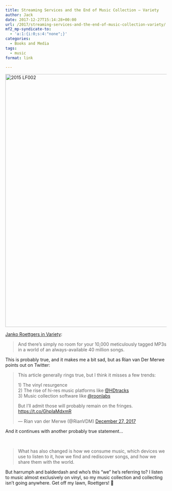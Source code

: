 ```yaml
---
title: Streaming Services and the End of Music Collection – Variety
author: Jack
date: 2017-12-27T15:14:28+00:00
url: /2017/streaming-services-and-the-end-of-music-collection-variety/
mf2_mp-syndicate-to:
  - 'a:1:{i:0;s:4:"none";}'
categories:
  - Books and Media
tags:
  - music
format: link

---
```

<img title="2015 LF002.jpg" src="/img/2017/12/2015-LF002-1.jpg" alt="2015 LF002" width="1023" height="788" border="0" />

[Janko Roettgers in Variety][1]:

> And there’s simply no room for your 10,000 meticulously tagged MP3s in a world of an always-available 40 million songs.

This is probably true, and it makes me a bit sad, but as Rian van Der Merwe points out on Twitter:

<blockquote class="twitter-tweet" data-width="550" data-dnt="true">
  <p lang="en" dir="ltr">
    This article generally rings true, but I think it misses a few trends:
  </p>
  
  <p>
    1) The vinyl resurgence<br />2) The rise of hi-res music platforms like <a href="https://twitter.com/HDtracks?ref_src=twsrc%5Etfw">@HDtracks</a><br />3) Music collection software like <a href="https://twitter.com/roonlabs?ref_src=twsrc%5Etfw">@roonlabs</a>
  </p>
  
  <p>
    But I’ll admit those will probably remain on the fringes. <a href="https://t.co/GhpIaMdxmR">https://t.co/GhpIaMdxmR</a>
  </p>
  
  <p>
    &mdash; Rian van der Merwe (@RianVDM) <a href="https://twitter.com/RianVDM/status/946031627741798406?ref_src=twsrc%5Etfw">December 27, 2017</a>
  </p>
</blockquote>



And it continues with another probably true statement&#8230;

&nbsp;

> What has also changed is how we consume music, which devices we use to listen to it, how we find and rediscover songs, and how we share them with the world.

But harrumph and balderdash and who’s this “we” he’s referring to? I listen to music almost exclusively on vinyl, so my music collection and collecting isn’t going anywhere. Get off my lawn, Roettgers! 🙂

 [1]: http://variety.com/2017/digital/opinion/music-collections-cloud-lockers-amazon-1202648799/